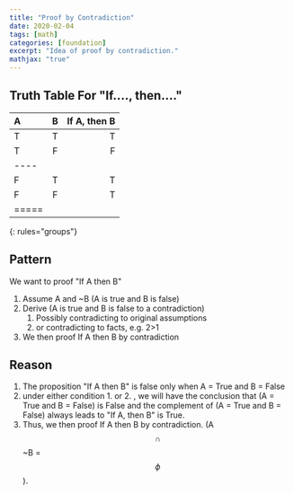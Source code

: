 ```yaml
---
title: "Proof by Contradiction"
date: 2020-02-04
tags: [math]
categories: [foundation]
excerpt: "Idea of proof by contradiction."
mathjax: "true"
---
```



## Truth Table For "If...., then...."

| A | B | If A, then B |
|:--------|:-------:|--------:|
| T   | T   | T   |
| T   | F   | F   |
|----
| F   | T   | T   |
| F   | F   | T   |
|=====
{: rules="groups"}


## Pattern

We want to proof "If A then B"

1. Assume A and ~B (A is true and B is false)
2. Derive (A is true and B is false to a contradiction)
    1. Possibly contradicting to original assumptions
    2. or contradicting to facts, e.g. 2>1
3. We then proof If A then B by contradiction


## Reason

1. The proposition "If A then B" is false only when A = True and B = False
2. under either condition 1. or 2. , we will have the conclusion that  (A = True and B = False) is False and the complement of (A = True and B = False) always leads to "If A, then B" is True.
3. Thus, we then proof If A then B by contradiction. (A $$\cap$$ ~B = $$\phi$$ ).